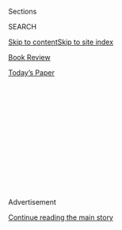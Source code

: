 <div id="app">

<div>

<div>

<div>

<div class="NYTAppHideMasthead css-1q2w90k e1suatyy0">

<div class="section css-ui9rw0 e1suatyy2">

<div class="css-eph4ug er09x8g0">

<div class="css-6n7j50">

</div>

<span class="css-1dv1kvn">Sections</span>

<div class="css-10488qs">

<span class="css-1dv1kvn">SEARCH</span>

</div>

[Skip to content](#site-content)[Skip to site index](#site-index)

</div>

<div id="masthead-section-label" class="css-1wr3we4 eaxe0e00">

[Book
Review](https://www.nytimes.com/section/books/review)

</div>

<div class="css-10698na e1huz5gh0">

</div>

</div>

<div id="masthead-bar-one" class="section hasLinks css-15hmgas e1csuq9d3">

<div class="css-uqyvli e1csuq9d0">

</div>

<div class="css-1uqjmks e1csuq9d1">

</div>

<div class="css-9e9ivx">

[](https://myaccount.nytimes.com/auth/login?response_type=cookie&client_id=vi)

</div>

<div class="css-1bvtpon e1csuq9d2">

[Today’s
Paper](https://www.nytimes.com/section/todayspaper)

</div>

</div>

</div>

</div>

<div data-aria-hidden="false">

<div id="site-content" data-role="main">

<div>

<div class="css-1aor85t" style="opacity:0.000000001;z-index:-1;visibility:hidden">

<div class="css-1hqnpie">

<div class="css-epjblv">

<span class="css-17xtcya">[Book
Review](/section/books/review)</span><span class="css-x15j1o">|</span><span class="css-fwqvlz">For
Two Teenagers on Election Day, the Political Gets
Personal</span>

</div>

<div class="css-k008qs">

<div class="css-1iwv8en">

<span class="css-18z7m18"></span>

<div>

</div>

</div>

<span class="css-1n6z4y">https://nyti.ms/3hYeUTT</span>

<div class="css-1705lsu">

<div class="css-4xjgmj">

<div class="css-4skfbu" data-role="toolbar" data-aria-label="Social Media Share buttons, Save button, and Comments Panel with current comment count" data-testid="share-tools">

  - 
  - 
  - 
  - 
    
    <div class="css-6n7j50">
    
    </div>

  - 

</div>

</div>

</div>

</div>

</div>

</div>

<div id="NYT_TOP_BANNER_REGION" class="css-13pd83m">

</div>

<div id="top-wrapper" class="css-1sy8kpn">

<div id="top-slug" class="css-l9onyx">

Advertisement

</div>

[Continue reading the main
story](#after-top)

<div class="ad top-wrapper" style="text-align:center;height:100%;display:block;min-height:250px">

<div id="top" class="place-ad" data-position="top" data-size-key="top">

</div>

</div>

<div id="after-top">

</div>

</div>

<div id="sponsor-wrapper" class="css-1hyfx7x">

<div id="sponsor-slug" class="css-19vbshk">

Supported by

</div>

[Continue reading the main
story](#after-sponsor)

<div id="sponsor" class="ad sponsor-wrapper" style="text-align:center;height:100%;display:block">

</div>

<div id="after-sponsor">

</div>

</div>

[Children’s
Books](/column/childrens-books "Children’s Books")

<div class="css-1vkm6nb ehdk2mb0">

# For Two Teenagers on Election Day, the Political Gets Personal

</div>

<div class="css-79elbk" data-testid="photoviewer-wrapper">

<div class="css-z3e15g" data-testid="photoviewer-wrapper-hidden">

</div>

<div class="css-1a48zt4 ehw59r15" data-testid="photoviewer-children">

![](https://static01.nyt.com/images/2020/08/09/books/review/09-BKS-YOON-KIDS/09-BKS_YOON_KIDS-articleLarge.jpg?quality=75&auto=webp&disable=upscale)

</div>

</div>

<div class="css-170u9t6">

<div class="css-u7fh8e">

<div class="css-79elbk">

Buy Book<span data-aria-hidden="true">
    ▾</span>

  - [Amazon](https://www.amazon.com/gp/search?index=books&tag=NYTBSREV-20&field-keywords=The+Voting+Booth+Brandy+Colbert)
  - [Apple
    Books](https://du-gae-books-dot-nyt-du-prd.appspot.com/buy?title=The+Voting+Booth&author=Brandy+Colbert)
  - [Barnes and
    Noble](https://www.anrdoezrs.net/click-7990613-11819508?url=https%3A%2F%2Fwww.barnesandnoble.com%2Fw%2F%3Fean%3D9781368053297)
  - [Books-A-Million](https://www.anrdoezrs.net/click-7990613-35140?url=https%3A%2F%2Fwww.booksamillion.com%2Fp%2FThe%2BVoting%2BBooth%2FBrandy%2BColbert%2F9781368053297)
  - [Bookshop](https://bookshop.org/a/3546/9781368053297)
  - [Indiebound](https://www.indiebound.org/book/9781368053297?aff=NYT)

</div>

When you purchase an independently reviewed book through our site, we
earn an affiliate commission.

</div>

</div>

<div class="css-xt80pu e12qa4dv0">

<div class="css-18e8msd">

<div class="css-vp77d3 epjyd6m0">

<div class="css-1baulvz">

By <span class="css-1baulvz last-byline" itemprop="name">Nicola
Yoon</span>

</div>

</div>

  - Aug. 1,
    2020

  - 
    
    <div class="css-4xjgmj">
    
    <div class="css-d8bdto" data-role="toolbar" data-aria-label="Social Media Share buttons, Save button, and Comments Panel with current comment count" data-testid="share-tools">
    
      - 
      - 
      - 
      - 
        
        <div class="css-6n7j50">
        
        </div>
    
      - 
    
    </div>
    
    </div>

</div>

</div>

<div class="section meteredContent css-1r7ky0e" name="articleBody" itemprop="articleBody">

<div class="css-1fanzo5 StoryBodyCompanionColumn">

<div class="css-53u6y8">

I was an adult the first time I volunteered for a presidential campaign.
It was in 2008 for Barack Obama. As naïve as it sounds, I felt I was
helping America begin to fulfill its promise: to be a place where “all
men are created equal.” Fast-forward to today, when America has never
seemed farther away from keeping that promise. In a world with so much
injustice, how do we maintain hope and a willingness to fight, without
burning out, or simply giving in to the easier option of looking the
other way?

Marva Sheridan, the heroine of Brandy Colbert’s wonderful new novel,
**THE VOTING BOOTH (Hyperion, 304 pp., $18.99; ages 12 and up),** would
tell you that some people don’t have the luxury of turning away. Some
fights are existential; to look the other way is to invite ruin or
worse.

In many ways, this novel is perfect for the times we’re in. How better
to get young people involved in the voting process than with a book set
on Election Day featuring two incredibly charming main characters
exercising their civic duties while simultaneously falling in love?

The novel is told from alternating perspectives and takes place in a
single day. It’s Nov. 3. Marva, who is Black, is thrilled to be voting
in her first election. She’s spent the prior months canvassing,
text-banking and registering voters.

</div>

</div>

<div class="css-1fanzo5 StoryBodyCompanionColumn">

<div class="css-53u6y8">

To say she’s civic-minded would be an understatement. Marva has been
interested in politics from age 7, when she informed her second-grade
teacher that she wanted to become either secretary of state, an
environmental attorney or a Supreme Court justice.

Duke Crenshaw, the mixed-race son of a Black father and a white mother,
is not exactly Marva’s opposite, but he’s close. He does have a sense of
civic duty and intends to do his part by voting. But voting is *all* he
intends. His main concern for the day is passing his calculus test and
drumming with his band — hilariously named Drugstore Sorrow — in their
first paying gig.

The pair meet just after Marva casts her vote. She hears Duke being told
he isn’t on the list. Marva assumes this is a case of voter suppression,
but Duke realizes it may be that he’s registered under his dad’s address
in a different district. Marva makes it her responsibility to help Duke
find a way to vote before the polls close.

Mission set, the novel begins in earnest. Marva and Duke spend the day
getting to know each other and — in some ways — trying to convince each
other of their worldviews. Marva wants Duke to understand her passionate
activism. Duke wants Marva to understand that it’s sometimes OK to take
a break from saving the world. As the day unfolds, the bond between the
two deepens. Duke helps Marva contend with her white boyfriend’s
decision not to vote. Marva supports Duke as he confronts his parents’
overprotectiveness in the wake of his much more politically active older
brother’s death. Both characters are smart and highly opinionated,
making for plenty of zippy and infectious dialogue.

In less skilled hands, this premise could easily have become didactic.
Fortunately, Colbert is deft at making the political feel truly
personal.

</div>

</div>

<div class="css-1fanzo5 StoryBodyCompanionColumn">

<div class="css-53u6y8">

There’s a pivotal moment in the book, after a traffic-stop encounter
with a Latina cop (Duke is in the passenger seat while Marva runs a
yellow light just as it’s turning red), when Duke wonders how many times
he’ll “be so lucky,” meaning how many times he’ll escape such an
encounter without being killed. Marva tells him it’s issues like these —
systemic racial injustices against Black people — that make her care so
much about the civic process. She talks of her heroes Bayard Rustin,
Diane Nash, Stokely Carmichael and Coretta Scott King, who all risked
their lives fighting against racial inequality. She, too, wants to make
a difference.

The book truly shines in moments like these. It makes us root for Marva
and all those among us who battle to make the world a better place. The
arc of the moral universe may bend toward justice, but someone needs to
apply the pressure.

</div>

</div>

</div>

<div>

</div>

<div>

</div>

<div>

</div>

<div>

<div id="bottom-wrapper" class="css-1ede5it">

<div id="bottom-slug" class="css-l9onyx">

Advertisement

</div>

[Continue reading the main
story](#after-bottom)

<div id="bottom" class="ad bottom-wrapper" style="text-align:center;height:100%;display:block;min-height:90px">

</div>

<div id="after-bottom">

</div>

</div>

</div>

</div>

</div>

## Site Index

<div>

</div>

## Site Information Navigation

  - [© <span>2020</span> <span>The New York Times
    Company</span>](https://help.nytimes.com/hc/en-us/articles/115014792127-Copyright-notice)

<!-- end list -->

  - [NYTCo](https://www.nytco.com/)
  - [Contact
    Us](https://help.nytimes.com/hc/en-us/articles/115015385887-Contact-Us)
  - [Work with us](https://www.nytco.com/careers/)
  - [Advertise](https://nytmediakit.com/)
  - [T Brand Studio](http://www.tbrandstudio.com/)
  - [Your Ad
    Choices](https://www.nytimes.com/privacy/cookie-policy#how-do-i-manage-trackers)
  - [Privacy](https://www.nytimes.com/privacy)
  - [Terms of
    Service](https://help.nytimes.com/hc/en-us/articles/115014893428-Terms-of-service)
  - [Terms of
    Sale](https://help.nytimes.com/hc/en-us/articles/115014893968-Terms-of-sale)
  - [Site
    Map](https://spiderbites.nytimes.com)
  - [Help](https://help.nytimes.com/hc/en-us)
  - [Subscriptions](https://www.nytimes.com/subscription?campaignId=37WXW)

</div>

</div>

</div>

</div>
